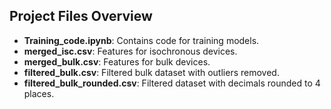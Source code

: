 ## Project Files Overview

- **Training_code.ipynb**: Contains code for training models.
- **merged_isc.csv**: Features for isochronous devices.
- **merged_bulk.csv**: Features for bulk devices.
- **filtered_bulk.csv**: Filtered bulk dataset with outliers removed.
- **filtered_bulk_rounded.csv**: Filtered dataset with decimals rounded to 4 places.
